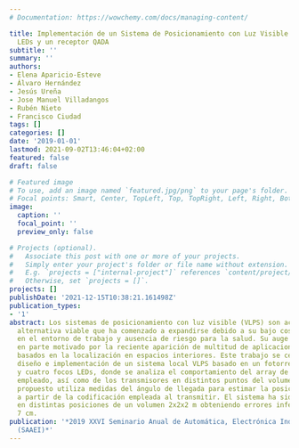 ```yaml
---
# Documentation: https://wowchemy.com/docs/managing-content/

title: Implementación de un Sistema de Posicionamiento con Luz Visible basado en focos
  LEDs y un receptor QADA
subtitle: ''
summary: ''
authors:
- Elena Aparicio-Esteve
- Álvaro Hernández
- Jesús Ureña
- Jose Manuel Villadangos
- Rubén Nieto
- Francisco Ciudad
tags: []
categories: []
date: '2019-01-01'
lastmod: 2021-09-02T13:46:04+02:00
featured: false
draft: false

# Featured image
# To use, add an image named `featured.jpg/png` to your page's folder.
# Focal points: Smart, Center, TopLeft, Top, TopRight, Left, Right, BottomLeft, Bottom, BottomRight.
image:
  caption: ''
  focal_point: ''
  preview_only: false

# Projects (optional).
#   Associate this post with one or more of your projects.
#   Simply enter your project's folder or file name without extension.
#   E.g. `projects = ["internal-project"]` references `content/project/deep-learning/index.md`.
#   Otherwise, set `projects = []`.
projects: []
publishDate: '2021-12-15T10:38:21.161498Z'
publication_types:
- '1'
abstract: Los sistemas de posicionamiento con luz visible (VLPS) son actualmente una
  alternativa viable que ha comenzado a expandirse debido a su bajo coste, fácil integración
  en el entorno de trabajo y ausencia de riesgo para la salud. Su auge se encuentra
  en parte motivado por la reciente aparición de multitud de aplicaciones y servicios
  basados en la localización en espacios interiores. Este trabajo se centra en el
  diseño e implementación de un sistema local VLPS basado en un fotorreceptor QADA
  y cuatro focos LEDs, donde se analiza el comportamiento del array de fotodiodos
  empleado, así como de los transmisores en distintos puntos del volumen. El sistema
  propuesto utiliza medidas del ángulo de llegada para estimar la posición del receptor
  a partir de la codificación empleada al transmitir. El sistema ha sido validado
  en distintas posiciones de un volumen 2x2x2 m obteniendo errores inferiores a los
  7 cm.
publication: '*2019 XXVI Seminario Anual de Automática, Electrónica Industrial e Instrumentación
  (SAAEI)*'
---
```

